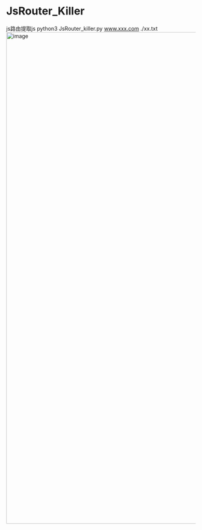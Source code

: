 # JsRouter_Killer
js路由提取js
python3 JsRouter_killer.py www.xxx.com ./xx.txt
<img width="1306" alt="image" src="https://github.com/7uup/JsRouter_Killer/assets/59676816/7403cad5-f30e-44b6-add6-284e6378b5e5">

